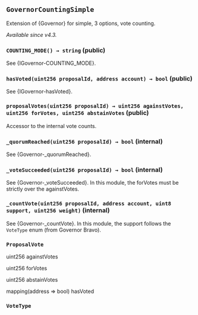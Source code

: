 ## `GovernorCountingSimple`



Extension of {Governor} for simple, 3 options, vote counting.

_Available since v4.3._


### `COUNTING_MODE() → string` (public)



See {IGovernor-COUNTING_MODE}.

### `hasVoted(uint256 proposalId, address account) → bool` (public)



See {IGovernor-hasVoted}.

### `proposalVotes(uint256 proposalId) → uint256 againstVotes, uint256 forVotes, uint256 abstainVotes` (public)



Accessor to the internal vote counts.

### `_quorumReached(uint256 proposalId) → bool` (internal)



See {Governor-_quorumReached}.

### `_voteSucceeded(uint256 proposalId) → bool` (internal)



See {Governor-_voteSucceeded}. In this module, the forVotes must be strictly over the againstVotes.

### `_countVote(uint256 proposalId, address account, uint8 support, uint256 weight)` (internal)



See {Governor-_countVote}. In this module, the support follows the `VoteType` enum (from Governor Bravo).



### `ProposalVote`


uint256 againstVotes


uint256 forVotes


uint256 abstainVotes


mapping(address => bool) hasVoted



### `VoteType`











